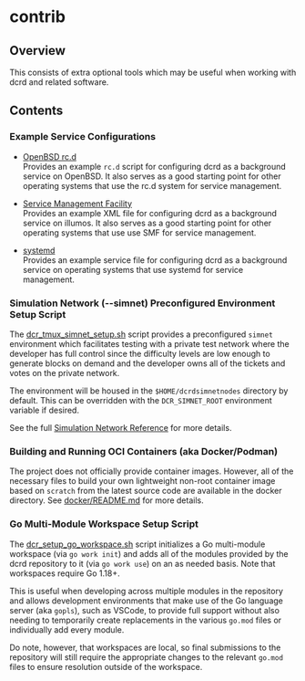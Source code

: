 contrib
=======

## Overview

This consists of extra optional tools which may be useful when working with dcrd
and related software.

## Contents

### Example Service Configurations

- [OpenBSD rc.d](services/rc.d/dcrd)  
  Provides an example `rc.d` script for configuring dcrd as a background service
  on OpenBSD.  It also serves as a good starting point for other operating
  systems that use the rc.d system for service management.

- [Service Management Facility](services/smf/dcrd.xml)  
  Provides an example XML file for configuring dcrd as a background service on
  illumos.  It also serves as a good starting point for other operating systems
  that use use SMF for service management.

- [systemd](services/systemd/dcrd.service)  
  Provides an example service file for configuring dcrd as a background service
  on operating systems that use systemd for service management.

### Simulation Network (--simnet) Preconfigured Environment Setup Script

The [dcr_tmux_simnet_setup.sh](./dcr_tmux_simnet_setup.sh) script provides a
preconfigured `simnet` environment which facilitates testing with a private test
network where the developer has full control since the difficulty levels are low
enough to generate blocks on demand and the developer owns all of the tickets
and votes on the private network.

The environment will be housed in the `$HOME/dcrdsimnetnodes` directory by
default.  This can be overridden with the `DCR_SIMNET_ROOT` environment variable
if desired.

See the full [Simulation Network Reference](../docs/simnet_environment.mediawiki)
for more details.

### Building and Running OCI Containers (aka Docker/Podman)

The project does not officially provide container images.  However, all of the
necessary files to build your own lightweight non-root container image based on
`scratch` from the latest source code are available in the docker directory.
See [docker/README.md](./docker/README.md) for more details.

### Go Multi-Module Workspace Setup Script

The [dcr_setup_go_workspace.sh](./dcr_setup_go_workspace.sh) script initializes
a Go multi-module workspace (via `go work init`) and adds all of the modules
provided by the dcrd repository to it (via `go work use`) on an as needed basis.
Note that workspaces require Go 1.18+.

This is useful when developing across multiple modules in the repository and
allows development environments that make use of the Go language server (aka
`gopls`), such as VSCode, to provide full support without also needing to
temporarily create replacements in the various `go.mod` files or individually
add every module.

Do note, however, that workspaces are local, so final submissions to the
repository will still require the appropriate changes to the relevant `go.mod`
files to ensure resolution outside of the workspace.